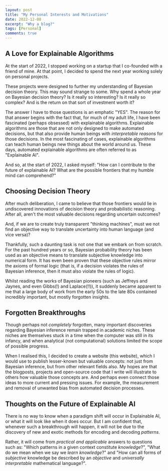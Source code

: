 ```yaml
---
layout: post
title: "My Personal Interests and Motivations"
date: 2022-12-08
excerpt: "Why a blog?"
tags: [Personal]
comments: true
---
```


## A Love for Explainable Algorithms

At the start of 2022, I stopped working on a startup that I co-founded with a friend of mine. At that point, I decided to spend the next year working solely on personal projects. 

These projects were designed to further my understanding of Bayesian decision theory. This may sound strange to some. Why spend a whole year on Bayesian decision theory? Is it really so interesting? Is it really so complex? And is the return on that sort of investment worth it? 

The answer I have to those questions is an emphatic "YES". The reason for that answer begins with the fact that, for much of my adult life, I have been fascinated (perhaps obsessed) with explainable algorithms. Explainable algorithms are those that are not only designed to make automated decisions, but that also provide human beings with *interpretable reasons* for those decisions. In the most fascinating of cases, explainable algorithms can teach human beings new things about the world around us. These days, automated explainable algorithms are often referred to as "Explainable AI". 

And so, at the start of 2022, I asked myself: "How can I contribute to the future of explainable AI? What are the possible frontiers that my humble mind can comprehend?" 

## Choosing Decision Theory

After much deliberation, I came to believe that those frontiers would lie in undiscovered innovations of decision theory and probabilistic reasoning. After all, aren't the most valuable decisions regarding uncertain outcomes?

And, if we are to create truly transparent "thinking machines", must we not find an objective way to translate uncertainty into human language (and vice versa)?

Thankfully, such a daunting task is not one that we embark on from scratch. For the past hundred years or so, Bayesian probability theory has been used as an objective means to translate subjective knowledge into numerical form. It has even been proven that these objective rules mirror the axioms of formal logic (that is, if a decision violates the rules of Bayesian inference, then it must also violate the rules of logic).

Whilst reading the works of Bayesian pioneers (such as Jeffreys and Jaynes, and even Gibbs(!) and Laplace(!!)), it suddenly became apparent to me that a large body of work from the early 50s to the late 80s contained incredibly important, but mostly forgotten insights. 

## Forgotten Breakthroughs

Though perhaps not *completely* forgotten, many important discoveries regarding Bayesian inference remain trapped in academic niches. These niches are themselves stuck in a time when the computer was still in its infancy, and when analytical (not computational) solutions limited the scope of possible progress.

When I realised this, I decided to create a website (this website), which I would use to publish lesser-known but valuable concepts: not just from Bayesian inference, but from other relevant fields also. My hopes are that the blogposts, projects and open-source code that I write will illustrate to others how valuable those concepts are. And perhaps even connect those ideas to more current and pressing issues. For example, the measurement and removal of unwanted bias from automated decision processes.

## Thoughts on the Future of Explainable AI

There is no way to know when a paradigm shift will occur in Explainable AI, or what it will look like when it does occur. But I am confident that, whenever such a breakthrough will happen, it will not be due to the discovery of new and exotic methods for encoding and decoding *patterns*. 

Rather, it will come from *practical and applicable* answers to questions such as: "Which patterns in a given context constitute *knowledge*?", "What do we mean when we say we *learn knowledge*?" and "How can all forms of *subjective* knowledge be described by an *objective* and *universally interpretable* mathematical language?".
